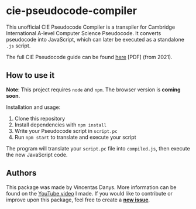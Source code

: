 # cie-pseudocode-compiler
This unofficial CIE Pseudocode Compiler is a transpiler for Cambridge International A-level Computer Science Pseudocode. It converts pseudocode into JavaScript, which can later be executed as a standalone `.js` script.

The full CIE Pseudocode guide can be found [here](https://s3.us-west-2.amazonaws.com/secure.notion-static.com/77d9a87c-c43e-4945-90b2-769082d8eed4/pseudocode_guide.pdf?X-Amz-Algorithm=AWS4-HMAC-SHA256&X-Amz-Content-Sha256=UNSIGNED-PAYLOAD&X-Amz-Credential=AKIAT73L2G45EIPT3X45%2F20220817%2Fus-west-2%2Fs3%2Faws4_request&X-Amz-Date=20220817T104950Z&X-Amz-Expires=86400&X-Amz-Signature=f675a0191f424fe164ccba7be8ec1f5ae52a458a7f0c01c3eb2532478db5262e&X-Amz-SignedHeaders=host&response-content-disposition=filename%20%3D%22pseudocode_guide.pdf%22&x-id=GetObject) \[PDF\] (from 2021).

## How to use it

**Note**: This project requires `node` and `npm`. The browser version is **coming soon**.

Installation and usage:

1. Clone this repository
2. Install dependencies with `npm install`
3. Write your Pseudocode script in `script.pc`
4. Run `npm start` to translate and execute your script

The program will translate your `script.pc` file into `compiled.js`, then execute the new JavaScript code.

## Authors
This package was made by Vincentas Danys. More information can be found on the [YouTube video](https://www.youtube.com/channel/UCSCBRvbKafl1aFMvHQg3pug) I made.
If you would like to contribute or improve upon this package, feel free to create a [__new issue__](https://github.com/VinceKaj/cie-pseudocode-compiler/issues).
